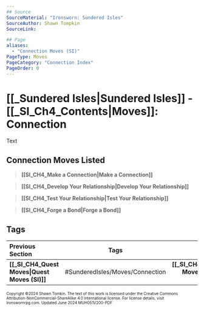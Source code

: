 ```yaml
---
## Source
SourceMaterial: "Ironsworn: Sundered Isles"
SourceAuthor: Shawn Tompkin
SourceLink: 

## Page
aliases: 
  - "Connection Moves (SI)"
PageType: Moves
PageCategory: "Connection Index"
PageOrder: 0
---
```

# [[_Sundered Isles|Sundered Isles]] - [[_SI_Ch4_Contents|Moves]]: Connection
Text
## Connection Moves Listed
> **[[SI_CH4_Make a Connection|Make a Connection]]**

> **[[SI_CH4_Develop Your Relationship|Develop Your Relationship]]**

> **[[SI_CH4_Test Your Relationship|Test Your Relationship]]**

> **[[SI_CH4_Forge a Bond|Forge a Bond]]**

## Tags

| Previous Section | Tags | Next Section |
| :--- | :---: | ---: |
| **[[_SI_CH4_Quest Moves\|Quest Moves (SI)]]** | #SunderedIsles/Moves/Connection | **[[_SI_CH4_Exploration Moves\|Exploration Moves (SI)]]** |

<font size=-2>Copyright ©2024 Shawn Tomkin. The text of this work is licensed under the Creative Commons Attribution-NonCommercial-ShareAlike 4.0 International license. For license details, visit ironswornrpg.com. Updated June 2024 MUH051V200-PDF</font>